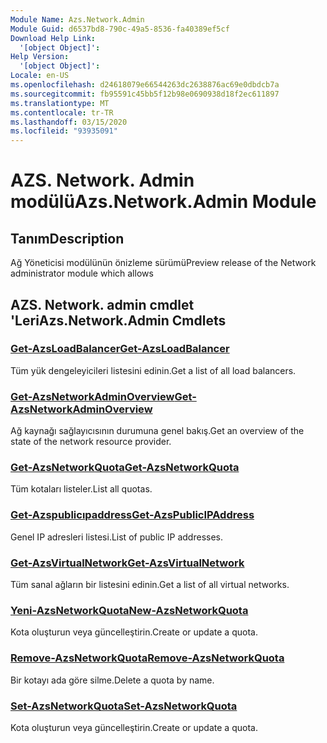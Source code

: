 ```yaml
---
Module Name: Azs.Network.Admin
Module Guid: d6537bd8-790c-49a5-8536-fa40389ef5cf
Download Help Link:
  '[object Object]': 
Help Version:
  '[object Object]': 
Locale: en-US
ms.openlocfilehash: d24618079e66544263dc2638876ac69e0dbdcb7a
ms.sourcegitcommit: fb95591c45bb5f12b98e0690938d18f2ec611897
ms.translationtype: MT
ms.contentlocale: tr-TR
ms.lasthandoff: 03/15/2020
ms.locfileid: "93935091"
---
```

# <span data-ttu-id="568b4-101">AZS. Network. Admin modülü</span><span class="sxs-lookup"><span data-stu-id="568b4-101">Azs.Network.Admin Module</span></span>
## <span data-ttu-id="568b4-102">Tanım</span><span class="sxs-lookup"><span data-stu-id="568b4-102">Description</span></span>
<span data-ttu-id="568b4-103">Ağ Yöneticisi modülünün önizleme sürümü</span><span class="sxs-lookup"><span data-stu-id="568b4-103">Preview release of the Network administrator module which allows</span></span>  

## <span data-ttu-id="568b4-104">AZS. Network. admin cmdlet 'Leri</span><span class="sxs-lookup"><span data-stu-id="568b4-104">Azs.Network.Admin Cmdlets</span></span>
### [<span data-ttu-id="568b4-105">Get-AzsLoadBalancer</span><span class="sxs-lookup"><span data-stu-id="568b4-105">Get-AzsLoadBalancer</span></span>](Get-AzsLoadBalancer.md)
<span data-ttu-id="568b4-106">Tüm yük dengeleyicileri listesini edinin.</span><span class="sxs-lookup"><span data-stu-id="568b4-106">Get a list of all load balancers.</span></span>

### [<span data-ttu-id="568b4-107">Get-AzsNetworkAdminOverview</span><span class="sxs-lookup"><span data-stu-id="568b4-107">Get-AzsNetworkAdminOverview</span></span>](Get-AzsNetworkAdminOverview.md)
<span data-ttu-id="568b4-108">Ağ kaynağı sağlayıcısının durumuna genel bakış.</span><span class="sxs-lookup"><span data-stu-id="568b4-108">Get an overview of the state of the network resource provider.</span></span>

### [<span data-ttu-id="568b4-109">Get-AzsNetworkQuota</span><span class="sxs-lookup"><span data-stu-id="568b4-109">Get-AzsNetworkQuota</span></span>](Get-AzsNetworkQuota.md)
<span data-ttu-id="568b4-110">Tüm kotaları listeler.</span><span class="sxs-lookup"><span data-stu-id="568b4-110">List all quotas.</span></span>

### [<span data-ttu-id="568b4-111">Get-Azspublicıpaddress</span><span class="sxs-lookup"><span data-stu-id="568b4-111">Get-AzsPublicIPAddress</span></span>](Get-AzsPublicIPAddress.md)
<span data-ttu-id="568b4-112">Genel IP adresleri listesi.</span><span class="sxs-lookup"><span data-stu-id="568b4-112">List of public IP addresses.</span></span>

### [<span data-ttu-id="568b4-113">Get-AzsVirtualNetwork</span><span class="sxs-lookup"><span data-stu-id="568b4-113">Get-AzsVirtualNetwork</span></span>](Get-AzsVirtualNetwork.md)
<span data-ttu-id="568b4-114">Tüm sanal ağların bir listesini edinin.</span><span class="sxs-lookup"><span data-stu-id="568b4-114">Get a list of all virtual networks.</span></span>

### [<span data-ttu-id="568b4-115">Yeni-AzsNetworkQuota</span><span class="sxs-lookup"><span data-stu-id="568b4-115">New-AzsNetworkQuota</span></span>](New-AzsNetworkQuota.md)
<span data-ttu-id="568b4-116">Kota oluşturun veya güncelleştirin.</span><span class="sxs-lookup"><span data-stu-id="568b4-116">Create or update a quota.</span></span>

### [<span data-ttu-id="568b4-117">Remove-AzsNetworkQuota</span><span class="sxs-lookup"><span data-stu-id="568b4-117">Remove-AzsNetworkQuota</span></span>](Remove-AzsNetworkQuota.md)
<span data-ttu-id="568b4-118">Bir kotayı ada göre silme.</span><span class="sxs-lookup"><span data-stu-id="568b4-118">Delete a quota by name.</span></span>

### [<span data-ttu-id="568b4-119">Set-AzsNetworkQuota</span><span class="sxs-lookup"><span data-stu-id="568b4-119">Set-AzsNetworkQuota</span></span>](Set-AzsNetworkQuota.md)
<span data-ttu-id="568b4-120">Kota oluşturun veya güncelleştirin.</span><span class="sxs-lookup"><span data-stu-id="568b4-120">Create or update a quota.</span></span>

